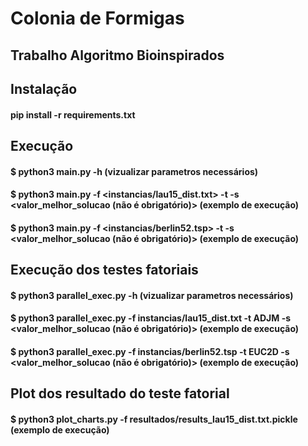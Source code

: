# Colonia de Formigas
## Trabalho Algoritmo Bioinspirados

## Instalação
#### pip install -r requirements.txt
## Execução
#### $ python3 main.py -h (vizualizar parametros necessários)
#### $ python3 main.py -f <instancias/lau15_dist.txt> -t <ADJM> -s <valor_melhor_solucao (não é obrigatório)> (exemplo de execução)
#### $ python3 main.py -f <instancias/berlin52.tsp> -t <EUC2D> -s <valor_melhor_solucao (não é obrigatório)> (exemplo de execução)

## Execução dos testes fatoriais
#### $ python3 parallel_exec.py -h (vizualizar parametros necessários)
#### $ python3 parallel_exec.py -f instancias/lau15_dist.txt -t ADJM -s <valor_melhor_solucao (não é obrigatório)> (exemplo de execução)
#### $ python3 parallel_exec.py -f instancias/berlin52.tsp -t EUC2D -s <valor_melhor_solucao (não é obrigatório)> (exemplo de execução)

## Plot dos resultado do teste fatorial
#### $ python3 plot_charts.py -f resultados/results_lau15_dist.txt.pickle (exemplo de execução)
